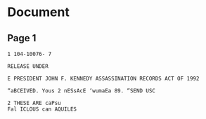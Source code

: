 # Document

## Page 1

```text
1 104-10076- 7

RELEASE UNDER

E PRESIDENT JOHN F. KENNEDY ASSASSINATION RECORDS ACT OF 1992

“aBCEIVED. Yous 2 nESsAcE ‘wumaEa 89. “SEND USC

2 THESE ARE caPsu
Fal ICLOUS can AQUILES
```


